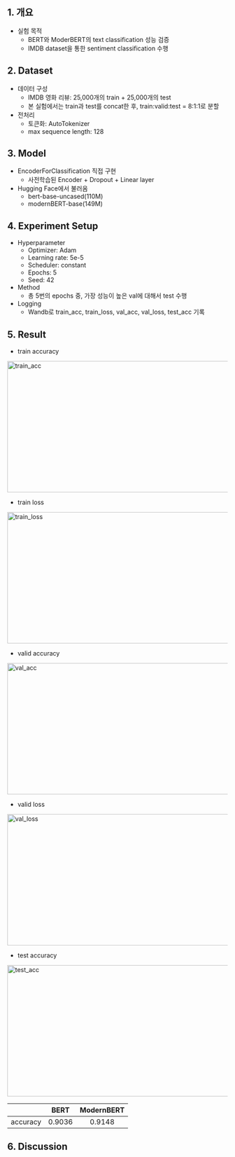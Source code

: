 ## 1. 개요
- 실험 목적
  - BERT와 ModerBERT의 text classification 성능 검증
  - IMDB dataset을 통한 sentiment classification 수행

## 2. Dataset
- 데이터 구성
  - IMDB 영화 리뷰: 25,000개의 train + 25,000개의 test
  - 본 실험에서는 train과 test를 concat한 후, train:valid:test = 8:1:1로 분할
- 전처리
  - 토큰화: AutoTokenizer
  - max sequence length: 128
## 3. Model
- EncoderForClassification 직접 구현
  - 사전학습된 Encoder + Dropout + Linear layer
- Hugging Face에서 불러옴
  - bert-base-uncased(110M)
  - modernBERT-base(149M)
## 4. Experiment Setup
- Hyperparameter
  - Optimizer: Adam
  - Learning rate: 5e-5
  - Scheduler: constant
  - Epochs: 5
  - Seed: 42
- Method
  - 총 5번의 epochs 중, 가장 성능이 높은 val에 대해서 test 수행
- Logging
  - Wandb로 train_acc, train_loss, val_acc, val_loss, test_acc 기록
## 5. Result
- train accuracy
<img width="600" height="300" alt="train_acc" src="https://github.com/user-attachments/assets/37e0a970-1b14-46d8-9ad3-b2273e23a389" />

- train loss
<img width="600" height="300" alt="train_loss" src="https://github.com/user-attachments/assets/791e2b4b-6b1e-4fa6-819e-a858cc531214" />

- valid accuracy
<img width="600" height="300" alt="val_acc" src="https://github.com/user-attachments/assets/71d3688d-0a41-4592-ac78-b3e2ffb1bcb6" />

- valid loss
<img width="600" height="300" alt="val_loss" src="https://github.com/user-attachments/assets/c6b5091e-408c-46bc-ac4b-b3df7d8a33e9" />

- test accuracy
<img width="600" height="300" alt="test_acc" src="https://github.com/user-attachments/assets/e440541e-b761-488c-8640-7b3b3e21475e" />

| | BERT | ModernBERT |
|:---:|:---:|:---:|
| accuracy | 0.9036 | 0.9148 |
## 6. Discussion
